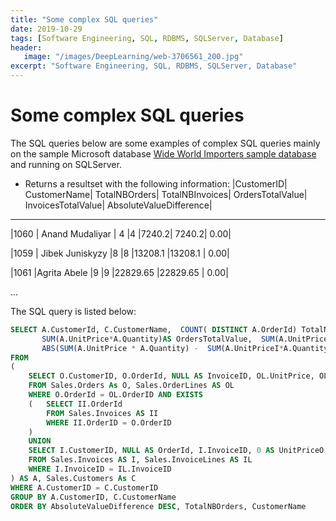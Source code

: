 ```yaml
---
title: "Some complex SQL queries"
date: 2019-10-29
tags: [Software Engineering, SQL, RDBMS, SQLServer, Database]
header: 
   image: "/images/DeepLearning/web-3706561_200.jpg"
excerpt: "Software Engineering, SQL, RDBMS, SQLServer, Database"
---
```


# Some complex SQL queries
The SQL queries below are some examples of complex SQL queries mainly on the sample Microsoft database [Wide World Importers sample database](https://github.com/Microsoft/sql-server-samples/releases/tag/wide-world-importers-v1.0) and running on SQLServer. 

* Returns a resultset  with the following information: 
|CustomerID|	CustomerName|	TotalNBOrders|	TotalNBInvoices|	OrdersTotalValue|	InvoicesTotalValue|	AbsoluteValueDifference|
----------------------------------------------------------------------------------------------------------
|1060 |	Anand Mudaliyar |	4	|4	|7240.2|	7240.2|	0.00|

|1059 |	Jibek Juniskyzy	|8	|8	|13208.1	|13208.1 |	0.00|

|1061 |Agrita Abele	    |9	|9	|22829.65	|22829.65 |	0.00|


...

The SQL query is listed below: 
```sql
SELECT A.CustomerId, C.CustomerName,  COUNT( DISTINCT A.OrderId) TotalNBOrders, COUNT( DISTINCT A.InvoiceId) TotalNBInvoices,
       SUM(A.UnitPrice*A.Quantity)AS OrdersTotalValue,  SUM(A.UnitPriceI * A.QuantityI) AS InvoicesTotalValue,
	   ABS(SUM(A.UnitPrice * A.Quantity) -  SUM(A.UnitPriceI*A.QuantityI)) AS AbsoluteValueDifference
FROM 
(
	SELECT O.CustomerID, O.OrderId, NULL AS InvoiceID, OL.UnitPrice, OL.Quantity, 0 AS UnitPriceI, 0 AS QuantityI, OL.OrderLineID, NULL AS InvoiceLineID 
	FROM Sales.Orders As O, Sales.OrderLines AS OL
	WHERE O.OrderId = OL.OrderID AND EXISTS
	(	SELECT II.OrderId
		FROM Sales.Invoices AS II
		WHERE II.OrderID = O.OrderID
	)
	UNION
	SELECT I.CustomerID, NULL AS OrderId, I.InvoiceID, 0 AS UnitPriceO, 0 AS QuantityO, IL.UnitPrice, IL.Quantity, NULL AS OrderLineID, InvoiceLineID
	FROM Sales.Invoices AS I, Sales.InvoiceLines AS IL
	WHERE I.InvoiceID = IL.InvoiceID
) AS A, Sales.Customers As C
WHERE A.CustomerID = C.CustomerID
GROUP BY A.CustomerID, C.CustomerName
ORDER BY AbsoluteValueDifference DESC, TotalNBOrders, CustomerName

```





